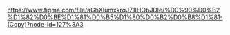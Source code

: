 https://www.figma.com/file/aGhXIumxkrqJ71IHObJDle/%D0%90%D0%B2%D1%82%D0%BE%D1%81%D0%B5%D1%80%D0%B2%D0%B8%D1%81-(Copy)?node-id=127%3A3
